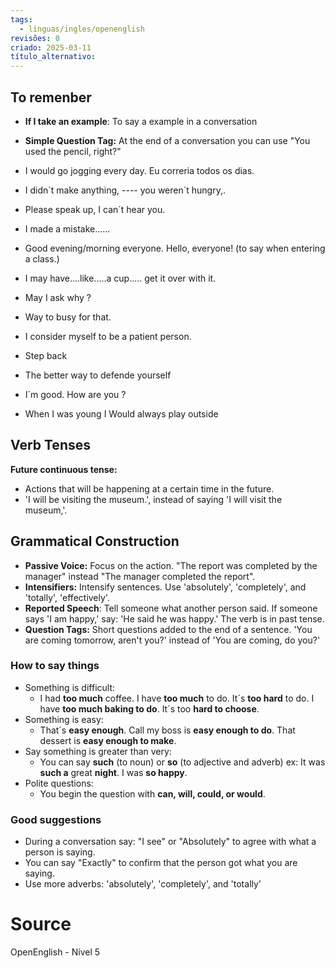 ```yaml
---
tags:
  - linguas/ingles/openenglish
revisões: 0
criado: 2025-03-11
título_alternativo:
---
```

## To remenber
- **If I take an example**: To say a example in a conversation
- **Simple Question Tag:** At the end of a conversation you can use "You used the pencil, right?"

- I would go jogging every day. Eu correria todos os dias. 
- I didn´t make anything, ---- you weren´t hungry,.
- Please speak up, I can´t hear you.
- I made a mistake......

- Good evening/morning everyone. Hello, everyone! (to say when entering a class.)
- I may have....like.....a cup..... get it over with it. 
- May I ask why ?
- Way to busy for that. 

- I consider myself to be a patient person.
- Step back
- The better way to defende yourself 

- I´m good. How are you ?
- When I was young I Would always play outside
## Verb Tenses
 **Future continuous tense:**
- Actions that will be happening at a certain time in the future. 
- 'I will be visiting the museum.', instead of saying 'I will visit the museum,'.
## Grammatical Construction
- **Passive Voice:** Focus on the action. "The report was completed by the manager" instead "The manager completed the report". 
- **Intensifiers:** Intensify sentences. Use 'absolutely', 'completely', and 'totally', 'effectively'. 
- **Reported Speech**: Tell someone what another person said. If someone says 'I am happy,' say: 'He said he was happy.'  The verb is in past tense.
- **Question Tags:** Short questions added to the end of a sentence. 'You are coming tomorrow, aren't you?' instead of 'You are coming, do you?'
### How to say things
- Something is difficult:  
	- I had **too much** coffee. I have **too much** to do. It´s **too hard** to do. I have **too much baking to do**. It´s too **hard to choose**.
- Something is easy: 
	- That´s **easy enough**. Call my boss is **easy enough to do**. That dessert is **easy enough to make**.
- Say something is greater than very: 
	- You can say **such** (to noun) or **so** (to adjective and adverb)  ex: It was **such a** great **night**. I was **so happy**.
- Polite questions: 
	- You begin the question with **can, will, could, or would**.
### Good suggestions
- During a conversation say: "I see" or "Absolutely" to agree with what a person is saying. 
- You can say "Exactly" to confirm that the person got what you are saying. 
- Use more adverbs:  'absolutely', 'completely', and 'totally'
# Source
OpenEnglish - Nível 5